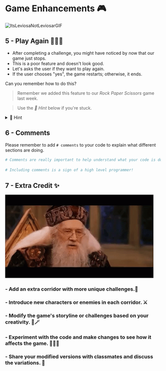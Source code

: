 # Game Enhancements 🎮

![ItsLeviosaNotLeviosarGIF](ItsLeviosaNotLeviosarGIF.gif)

## 5 - Play Again 👨🏽‍💻
   - After completing a challenge, you might have noticed by now that our game just stops.
   - This is a poor feature and doesn't look good.
   - Let's asks the user if they want to play again.
   - If the user chooses "yes", the game restarts; otherwise, it ends.

Can you remember how to do this? 

> Remember we added this feature to our _Rock Paper Scissors_ game last week.

> Use the _👀 Hint_ below if you're stuck.


<details>
<summary>👀 Hint</summary>

````py
while True

"\nDo you want to play again? (yes/no): " 

"Thanks for playing! Game Over."

break

play_again != "yes"

play_again.lower

````
</details>

## 6 - Comments
Please remember to add `# comments` to your code to explain what different sections are doing.

````py
# Comments are really important to help understand what your code is doing.

# Including comments is a sign of a high level programmer!

````


## 7 - Extra Credit ✨

![10pointsGryffindorRichardHarrisGIF](10pointsGryffindorRichardHarrisGIF.gif)

   
   ### - Add an extra corridor with more unique challenges.🚪
   ### - Introduce new characters or enemies in each corridor. ⚔️
   ### - Modify the game's storyline or challenges based on your creativity. 🔮🪄
   ### - Experiment with the code and make changes to see how it affects the game. 👨🏽‍💻
   ### - Share your modified versions with classmates and discuss the variations. 💬
